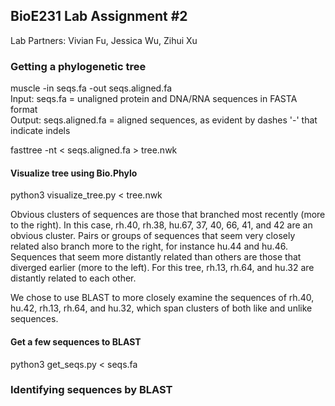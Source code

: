 ## BioE231 Lab Assignment #2
Lab Partners: Vivian Fu, Jessica Wu, Zihui Xu

### Getting a phylogenetic tree
muscle -in seqs.fa -out seqs.aligned.fa  
Input: seqs.fa = unaligned protein and DNA/RNA sequences in FASTA format  
Output: seqs.aligned.fa = aligned sequences, as evident by dashes '-' that indicate indels

fasttree -nt < seqs.aligned.fa > tree.nwk

#### Visualize tree using Bio.Phylo  
python3 visualize_tree.py < tree.nwk

Obvious clusters of sequences are those that branched most recently (more to the right). In this case,
rh.40, rh.38, hu.67, 37, 40, 66, 41, and 42 are an obvious cluster. Pairs or groups of sequences that
seem very closely related also branch more to the right, for instance hu.44 and hu.46. Sequences that
seem more distantly related than others are those that diverged earlier (more to the left). For this
tree, rh.13, rh.64, and hu.32 are distantly related to each other.

We chose to use BLAST to more closely examine the sequences of rh.40, hu.42, rh.13, rh.64, and hu.32,
which span clusters of both like and unlike sequences.

#### Get a few sequences to BLAST  
python3 get_seqs.py < seqs.fa

### Identifying sequences by BLAST
